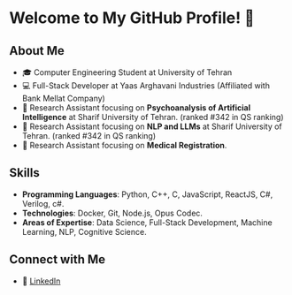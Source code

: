 # Welcome to My GitHub Profile! 👋

## About Me
- 🎓 Computer Engineering Student at University of Tehran
- 💻 Full-Stack Developer at Yaas Arghavani Industries (Affiliated with Bank Mellat Company)
- 🔬 Research Assistant focusing on **Psychoanalysis of Artificial Intelligence** at Sharif University of Tehran. (ranked #342 in QS ranking)
- 🔬 Research Assistant focusing on **NLP and LLMs** at Sharif University of Tehran. (ranked #342 in QS ranking)
- 🔬 Research Assistant focusing on **Medical Registration**.

## Skills
- **Programming Languages**: Python, C++, C, JavaScript, ReactJS, C#, Verilog, c#.
- **Technologies**: Docker, Git, Node.js, Opus Codec.
- **Areas of Expertise**: Data Science, Full-Stack Development, Machine Learning, NLP, Cognitive Science.

## Connect with Me
- 💼 [LinkedIn](https://www.linkedin.com/in/shahzad-momayez-37a76216a/)
